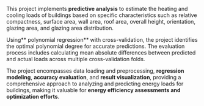 This project implements **predictive analysis** to estimate the heating and cooling loads of buildings based on specific characteristics such as relative compactness, surface area, wall area, roof area, overall height, orientation, glazing area, and glazing area distribution.

Using** polynomial regression** with cross-validation, the project identifies the optimal polynomial degree for accurate predictions. The evaluation process includes calculating mean absolute differences between predicted and actual loads across multiple cross-validation folds. 

The project encompasses data loading and preprocessing, **regression modeling**, **accuracy evaluation**, and **result visualization**, providing a comprehensive approach to analyzing and predicting energy loads for buildings, making it valuable for **energy efficiency assessments and optimization efforts**.
